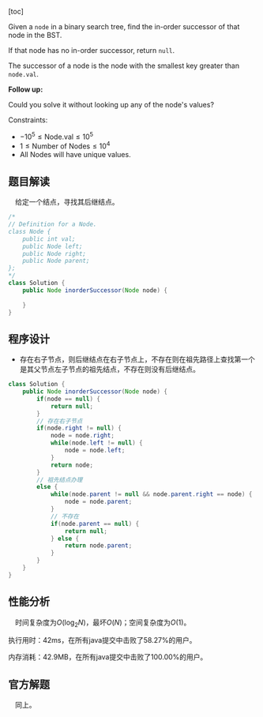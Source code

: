 [toc]

Given a `node` in a binary search tree, find the in-order successor of that node in the BST.

If that node has no in-order successor, return `null`.

The successor of a node is the node with the smallest key greater than `node.val`.

**Follow up:**

Could you solve it without looking up any of the node's values?



Constraints:

* $-10^5 \le \text{Node.val} \le 10^5$
* $1 \le \text{Number of Nodes} \le 10^4$
* All Nodes will have unique values.



## 题目解读

&emsp;给定一个结点，寻找其后继结点。

```java
/*
// Definition for a Node.
class Node {
    public int val;
    public Node left;
    public Node right;
    public Node parent;
};
*/
class Solution {
    public Node inorderSuccessor(Node node) {
        
    }
}
```

## 程序设计

* 存在右子节点，则后继结点在右子节点上，不存在则在祖先路径上查找第一个是其父节点左子节点的祖先结点，不存在则没有后继结点。

```java
class Solution {
    public Node inorderSuccessor(Node node) {
        if(node == null) {
            return null;
        }
        // 存在右子节点
        if(node.right != null) {
            node = node.right;
            while(node.left != null) {
                node = node.left;
            }
            return node;
        }
        // 祖先结点办理
        else {
            while(node.parent != null && node.parent.right == node) {
                node = node.parent;
            }
            // 不存在
            if(node.parent == null) {
                return null;
            } else {
                return node.parent;
            }
        }
    }
}
```

## 性能分析

&emsp;时间复杂度为$O(\log_2N)$，最坏$O(N)$；空间复杂度为$O(1)$。

执行用时：42ms，在所有java提交中击败了58.27%的用户。

内存消耗：42.9MB，在所有java提交中击败了100.00%的用户。

## 官方解题

&emsp;同上。